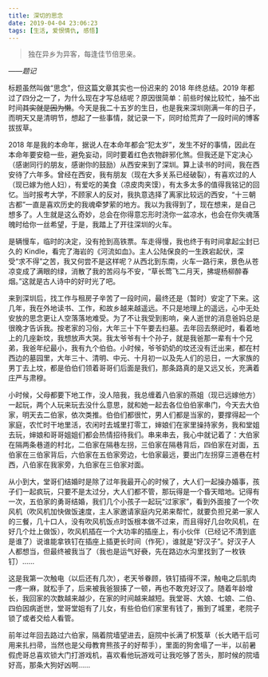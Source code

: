 ```yaml
---
title: 深切的思念
date: 2019-04-04 23:06:23
tags: [生活, 爱恨情仇, 感悟]
---
```


>独在异乡为异客，每逢佳节倍思亲。

*——题记*

标题虽然叫做“思念”，但这篇文章其实也一份迟来的 2018 年终总结。2019 年都过了四分之一了，为什么现在才写总结呢？原因很简单：前些时候比较忙，抽不出时间~~其实就是因为懒~~。今天是我二十五岁的生日，也是我来深圳刚满一年的日子，而明天又是清明节，想起了一些事情，就记录一下，同时给荒弃了一段时间的博客拔拔草。

2018 年是我的本命年，据说人在本命年都会“犯太岁”，发生不好的事情，因此在本命年要安稳一些，避免妄动，同时要着红色衣物辟邪化煞。但我还是下定决心（感谢同行的朋友，感谢你的鼓励）从西安来到了深圳。算上读书的时间，我在西安待了六年多。曾经在西安，我有朋友（现在大多关系已经破裂），有喜欢过的人（现已嫁为他人妇），有爱吃的美食（凉皮肉夹馍），有太多太多的值得我铭记的回忆。当时报考大学，不顾家人的反对，我执意选择了离家比较远的西安，“十三朝古都”一直是喜欢历史的我魂牵梦萦的地方。我以为我得到了，现在想来，是自己想多了。人生就是这么奇妙，总会在你得意忘形时浇你一盆凉水，也会在你失魂落魄时给你一丝希望，于是，我踏上了开往深圳的火车。

是辆慢车，临时的决定，没有抢到高铁票。车走得慢，我也终于有时间拿起尘封已久的 Kindle，看完了海岩的《河流如血》。主人公陆保良的一生跌宕起伏，深受“求不得”之苦，我又何尝不是这样呢？从西北到东南，火车一路行来，景色从苍凉变成了满眼的绿，消散了我的苦闷与不安，“草长莺飞二月天，拂堤杨柳醉春烟。”这就是古人诗中的好时光了吧。

来到深圳后，找工作与租房子辛苦了一段时间，最终还是（暂时）安定了下来。这几年，我在外地读书、工作，和故乡越来越遥远。不只是地理上的遥远，心中无处安放的思念更让人空落落地难受。为了不让我受到影响，亲人逝世的消息爸妈总是很晚才告诉我。按老家的习俗，大年三十下午要去扫墓。去年回去祭祀时，看着地上的几座新坟，我想放声大哭。我太爷爷有十个孙子，就是我爸那一辈有十个兄弟，我爸年纪最小，我有九个伯伯。小时候，爷爷奶奶的坟还没有迁出来，都在村西边的墓园里，大年三十、清明、中元、十月初一以及先人们的忌日，一大家族的男丁去上坟，都是伯伯们领着哥哥们后面是我们，那条路真的是又远又长，充满着庄严与肃穆。

小时候，父母都要下地工作，没人陪我，我总缠着八伯家的燕姐（现已远嫁他方）一起玩，两个人玩来玩去没什么意思，就和她一起去各位伯伯家串门，今天去大伯家，明天去二伯家，依次类推。伯伯们都很忙，男人们都是当家的，要撑得起一个家庭，农忙时干地里活，农闲时去城里打零工，婶娘们在家里操持家务，我和堂姐去玩，婶娘和哥哥姐姐们都会热情招待我们。串来串去，我心中就记着了：大伯家在隔两条巷道的村北，二伯家在隔巷左拐，三伯家在隔巷背后，四伯家在对面，五伯家在三伯家背后，六伯家在五伯家旁边，七伯家最远，要出门左拐穿三道巷在村西，八伯家在我家旁，九伯家在三伯家对面。

从小到大，堂哥们结婚时是除了过年我最开心的时候了，大人们一起操办婚事，孩子们一起疯玩，只要不是太过分，大人们都不管，那玩得是一个昏天暗地。记得有一次，五伯家的勇哥结婚，我们几个小孩子一起玩“过家家”，看到外面接了一个吹风机（吹风机加快做饭速度，主人家邀请家庭内兄弟来帮忙，就要负担兄弟一家人的三餐，几十口人，没有吹风机饭点时饭根本做不过来，而且得好几台吹风机，在好几个灶上做饭），吹风机插在一个大功率的插座上，有小伙伴（已经记不清到底是谁了）说谁能拿铁钉在插座上插更长时间（作死），谁就是“好汉子”。好汉子人人都想当，但最终被我当了（我也是运气好~~衰~~，先在路边水沟里找到了一枚铁钉）……

这是我第一次触电（以后还有几次），老天爷眷顾，铁钉插得不深，触电之后肌肉一疼一麻，就松手了，后来被我爸狠揍了一顿，再也不敢充好汉了。随着年龄增长，我回家的次数越来越少，在家的时间越来越短。我堂哥、大娘、七娘、二伯、四伯因病逝世，堂哥堂姐有了儿女，有些伯伯们家里有钱了，搬到了城里，老院子锁了或者交给人看管。

前年过年回去路过六伯家，隔着院墙望进去，庭院中长满了枳笈草（长大晒干后可用来扎扫帚，当然也是父母教育熊孩子的好帮手），里面的狗舍塌了一半，以前暑假虎哥总喜欢锁大门打游戏机，喜欢看他玩游戏可让我吃够了苦头，那时候的院墙好高，那条大狗好凶啊……
